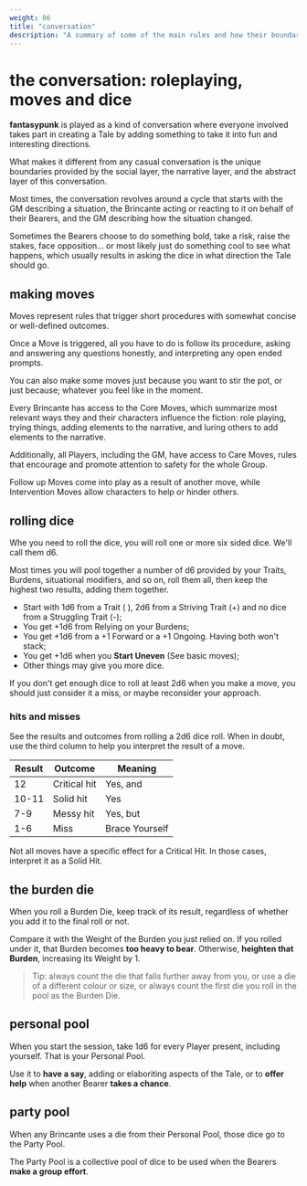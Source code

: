 ```yaml
---
weight: 06
title: "conversation"
description: "A summary of some of the main rules and how their boundaries are defined."
---
```


# the conversation: roleplaying, moves and dice

**fantasypunk** is played as a kind of conversation where everyone involved takes part in creating a Tale by adding something to take it into fun and interesting directions.

What makes it different from any casual conversation is the unique boundaries provided by the social layer, the narrative layer, and the abstract layer of this conversation.

Most times, the conversation revolves around a cycle that starts with the GM describing a situation, the Brincante acting or reacting to it on behalf of their Bearers, and the GM describing how the situation changed.

Sometimes the Bearers choose to do something bold, take a risk, raise the stakes, face opposition... or most likely just do something cool to see what happens, which usually results in asking the dice in what direction the Tale should go.

## making moves

Moves represent rules that trigger short procedures with somewhat concise or well-defined outcomes.

Once a Move is triggered, all you have to do is follow its procedure, asking and answering any questions honestly, and interpreting any open ended prompts.

You can also make some moves just because you want to stir the pot, or just because; whatever you feel like in the moment.

Every Brincante has access to the Core Moves, which summarize most relevant ways they and their characters influence the fiction: role playing, trying things, adding elements to the narrative, and luring others to add elements to the narrative.

Additionally, all Players, including the GM, have access to Care Moves, rules that encourage and promote attention to safety for the whole Group.

Follow up Moves come into play as a result of another move, while Intervention Moves allow characters to help or hinder others.

## rolling dice

Whe you need to roll the dice, you will roll one or more six sided dice. We'll call them d6.

Most times you will pool together a number of d6 provided by your Traits, Burdens, situational modifiers, and so on, roll them all, then keep the highest two results, adding them together.

- Start with 1d6 from a Trait ( ), 2d6 from a Striving Trait (+) and no dice from a Struggling Trait (-);
- You get +1d6 from Relying on your Burdens;
- You get +1d6 from a +1 Forward or a +1 Ongoing. Having both won't stack;
- You get +1d6 when you **Start Uneven** (See basic moves);
- Other things may give you more dice.

If you don't get enough dice to roll at least 2d6 when you make a move, you should just consider it a miss, or maybe reconsider your approach.

### hits and misses

See the results and outcomes from rolling a 2d6 dice roll. When in doubt, use the third column to help you interpret the result of a move.

Result | Outcome      | Meaning
-------|--------------|---------------
12     | Critical hit | Yes, and
10-11  | Solid hit    | Yes
7-9    | Messy hit    | Yes, but
1-6    | Miss         | Brace Yourself

Not all moves have a specific effect for a Critical Hit. In those cases, interpret it as a Solid Hit.

## the burden die

When you roll a Burden Die, keep track of its result, regardless of whether you add it to the final roll or not.

Compare it with the Weight of the Burden you just relied on. If you rolled under it, that Burden becomes **too heavy to bear**. Otherwise, **heighten that Burden**, increasing its Weight by 1.

> Tip: always count the die that falls further away from you, or use a die of a different colour or size, or always count the first die you roll in the pool as the Burden Die.

## personal pool

When you start the session, take 1d6 for every Player present, including yourself. That is your Personal Pool. 

Use it to **have a say**, adding or elaboriting aspects of the Tale, or to **offer help** when another Bearer **takes a chance**.

## party pool

When any Brincante uses a die from their Personal Pool, those dice go to the Party Pool.

The Party Pool is a collective pool of dice to be used when the Bearers **make a group effort**.